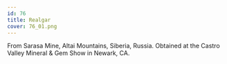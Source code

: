 ```yaml
---
id: 76
title: Realgar
cover: 76_01.png
---
```


From Sarasa Mine, Altai Mountains, Siberia, Russia. Obtained at the Castro Valley Mineral & Gem Show in Newark, CA.
